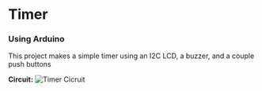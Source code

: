 # Timer
### Using Arduino

This project makes a simple timer using an I2C LCD, a buzzer, and a couple push buttons

**Circuit:**
![Timer Cicruit]("https://github.com/prog-apprentice401/Timer/blob/main/shots/timerCircuit.jpg?raw=true")
